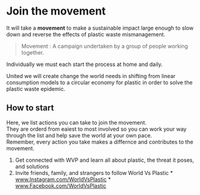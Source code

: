 # Join the movement

It will take a **movement** to make a sustainable impact large enough to slow down and reverse the effects of plastic waste mismanagement. 

> Movement : A campaign undertaken by a group of people working together.

Individually we must each start the process at home and daily. 

United we will create change the world needs in shifting from linear consumption models to a circular economy for plastic in order to solve the plastic waste epidemic. 

## How to start
Here, we list actions you can take to join the movement.   
They are orderd from eaiest to most involved so you can work your way through the list and help save the world at your own pace.   
Remember, every action you take makes a differnce and contributes to the movement. 

1. Get connected with WVP and learn all about plastic, the threat it poses, and solutions
2. Invite friends, family, and strangers to follow World Vs Plastic
        * www.Instagram.com/WorldVsPlastic
        * www.Facebook.com/WorldVsPlastic